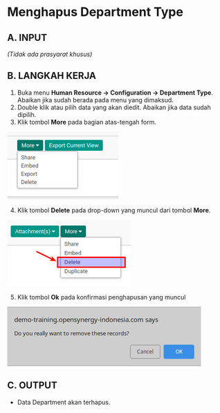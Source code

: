 # Menghapus Department Type

## A. INPUT

*(Tidak ada prasyarat khusus)*

## B. LANGKAH KERJA

1. Buka menu **Human Resource -> Configuration -> Department Type**. Abaikan jika sudah berada pada menu yang dimaksud.
2. Double klik atau pilih data yang akan diedit. Abaikan jika data sudah dipilih.
3. Klik tombol **More** pada bagian atas-tengah form.

![](../../img/general-button/tombol-more.png)

4. Klik tombol **Delete** pada drop-down yang muncul dari tombol **More**.

![](../../img/general-button/tombol-delete.png)

5. Klik tombol **Ok** pada konfirmasi penghapusan yang muncul

![](../../img/general-button/tombol-hapus-ok.png)

## C. OUTPUT

* Data Department akan terhapus.
